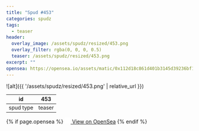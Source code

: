 ```yaml
---
title: "Spud #453"
categories: spudz
tags:
  - teaser
header:
  overlay_image: /assets/spudz/resized/453.png
  overlay_filter: rgba(0, 0, 0, 0.5)
  teaser: /assets/spudz/resized/453.png
excerpt: ""
opensea: https://opensea.io/assets/matic/0x112d18c861d401b3145d39236bf149f01e18beed/453
---
```

![alt]({{ '/assets/spudz/resized/453.png' | relative_url }})

| id | 453 |
|-|-|
| spud type | teaser |

{% if page.opensea %}
<a href="{{page.opensea}}" class="btn btn--info" onclick="window.open(this.href, '_blank'); return false;"><img src="/assets/images/opensea.svg" width="16px"><span>  View on OpenSea</span></a>
{% endif %}
